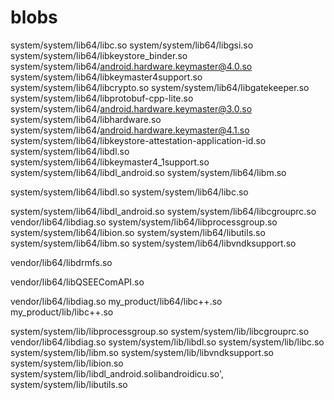 # blobs
system/system/lib64/libc.so
system/system/lib64/libgsi.so
system/system/lib64/libkeystore_binder.so
system/system/lib64/android.hardware.keymaster@4.0.so
system/system/lib64/libkeymaster4support.so
system/system/lib64/libcrypto.so
system/system/lib64/libgatekeeper.so
system/system/lib64/libprotobuf-cpp-lite.so
system/system/lib64/android.hardware.keymaster@3.0.so
system/system/lib64/libhardware.so
system/system/lib64/android.hardware.keymaster@4.1.so
system/system/lib64/libkeystore-attestation-application-id.so
system/system/lib64/libdl.so
system/system/lib64/libkeymaster4_1support.so
system/system/lib64/libdl_android.so
system/system/lib64/libm.so

system/system/lib64/libdl.so
system/system/lib64/libc.so

system/system/lib64/libdl_android.so
system/system/lib64/libcgrouprc.so
vendor/lib64/libdiag.so
system/system/lib64/libprocessgroup.so
system/system/lib64/libion.so
system/system/lib64/libutils.so
system/system/lib64/libm.so
system/system/lib64/libvndksupport.so


vendor/lib64/libdrmfs.so

vendor/lib64/libQSEEComAPI.so

vendor/lib64/libdiag.so
my_product/lib64/libc++.so
my_product/lib/libc++.so

system/system/lib/libprocessgroup.so
system/system/lib/libcgrouprc.so
vendor/lib64/libdiag.so
system/system/lib/libdl.so
system/system/lib/libc.so
system/system/lib/libm.so
system/system/lib/libvndksupport.so
system/system/lib/libion.so
system/system/lib/libdl_android.solibandroidicu.so',
system/system/lib/libutils.so
